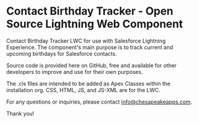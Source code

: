 # Contact Birthday Tracker - Open Source Lightning Web Component
Contact Birthday Tracker LWC for use with Salesforce Lightning Experience. The component's main purpose is to track current and upcoming birthdays for Salesforce contacts.

Source code is provided here on GitHub, free and available for other developers to improve and use for their own purposes.

The .cls files are intended to be added as Apex Classes within the installation org. CSS, HTML, JS, and JS-XML are for the LWC.

For any questions or inquiries, please contact info@chesapeakeapps.com.

Thank you!
